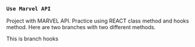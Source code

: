 
### `Use Marvel API`
Project with MARVEL API. Practice using REACT class method and hooks method. Here are two branches with two different methods.

This is branch hooks
